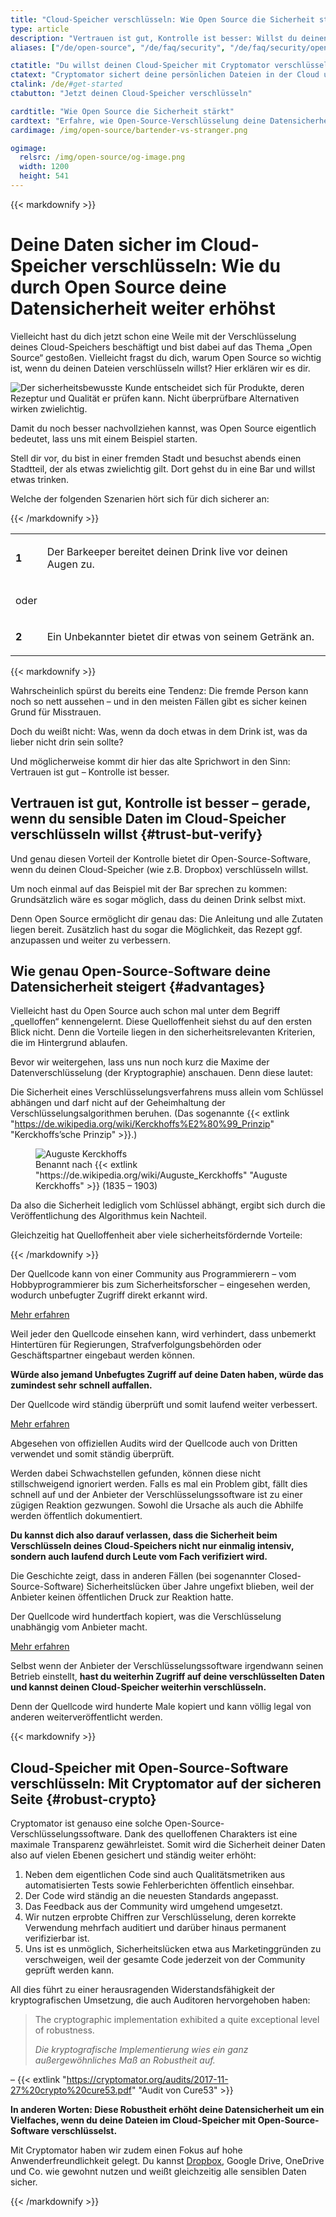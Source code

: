 ```yaml
---
title: "Cloud-Speicher verschlüsseln: Wie Open Source die Sicherheit stärkt"
type: article
description: "Vertrauen ist gut, Kontrolle ist besser: Willst du deinen Cloud-Speicher verschlüsseln, bietet dir Open-Source-Verschlüsselungssoftware noch mehr Schutz."
aliases: ["/de/open-source", "/de/faq/security", "/de/faq/security/opensource", "/de/faq/security/audits"]

ctatitle: "Du willst deinen Cloud-Speicher mit Cryptomator verschlüsseln?"
ctatext: "Cryptomator sichert deine persönlichen Dateien in der Cloud und ist ohne Account nutzbar. Cryptomator Hub verwaltet den Teamzugriff und ist ideal für Teams und Organisationen."
ctalink: /de/#get-started
ctabutton: "Jetzt deinen Cloud-Speicher verschlüsseln"

cardtitle: "Wie Open Source die Sicherheit stärkt"
cardtext: "Erfahre, wie Open-Source-Verschlüsselung deine Datensicherheit deutlich erhöht – und warum du Cloud-Anbietern nicht blind vertrauen solltest."
cardimage: /img/open-source/bartender-vs-stranger.png

ogimage:
  relsrc: /img/open-source/og-image.png
  width: 1200
  height: 541
---
```


<div class="prose prose-sm md:prose max-w-none md:max-w-none">{{< markdownify >}}

# Deine Daten sicher im Cloud-Speicher verschlüsseln: Wie du durch Open Source deine Datensicherheit weiter erhöhst

<p class="lead">Vielleicht hast du dich jetzt schon eine Weile mit der Verschlüsselung deines Cloud-Speichers beschäftigt und bist dabei auf das Thema „Open Source“ gestoßen. Vielleicht fragst du dich, warum Open Source so wichtig ist, wenn du deinen Dateien verschlüsseln willst? Hier erklären wir es dir.</p>

<img class="inline-block" src="/img/open-source/bartender-vs-stranger.png" srcset="/img/open-source/bartender-vs-stranger.png 1x, /img/open-source/bartender-vs-stranger@2x.png 2x" alt="Der sicherheitsbewusste Kunde entscheidet sich für Produkte, deren Rezeptur und Qualität er prüfen kann. Nicht überprüfbare Alternativen wirken zwielichtig." />

Damit du noch besser nachvollziehen kannst, was Open Source eigentlich bedeutet, lass uns mit einem Beispiel starten.

Stell dir vor, du bist in einer fremden Stadt und besuchst abends einen Stadtteil, der als etwas zwielichtig gilt. Dort gehst du in eine Bar und willst etwas trinken.

Welche der folgenden Szenarien hört sich für dich sicherer an:

{{< /markdownify >}}</div>

<table class="my-6">
  <tr>
    <td class="text-center">
      <div class="fa-stack shrink-0 text-xl text-secondary">
        <i class="fas fa-circle fa-stack-2x"></i>
        <strong class="fa-stack-1x fa-inverse">1</strong>
      </div>
    </td>
    <td class="pl-3">
      <p class="font-p">Der Barkeeper bereitet deinen Drink live vor deinen Augen zu.</p>
    </td>
  </tr>

  <tr>
    <td class="text-center py-6">
      <p class="font-p">oder</p>
    </td>
    <td></td>
  </tr>

  <tr>
    <td class="text-center">
      <div class="fa-stack shrink-0 text-xl text-secondary">
        <i class="fas fa-circle fa-stack-2x"></i>
        <strong class="fa-stack-1x fa-inverse">2</strong>
      </div>
    </td>
    <td class="pl-3">
      <p class="font-p">Ein Unbekannter bietet dir etwas von seinem Getränk an.</p>
    </td>
  </tr>
</table>

<div class="prose prose-sm md:prose max-w-none md:max-w-none">{{< markdownify >}}

Wahrscheinlich spürst du bereits eine Tendenz: Die fremde Person kann noch so nett aussehen – und in den meisten Fällen gibt es sicher keinen Grund für Misstrauen.

Doch du weißt nicht: Was, wenn da doch etwas in dem Drink ist, was da lieber nicht drin sein sollte?

Und möglicherweise kommt dir hier das alte Sprichwort in den Sinn: Vertrauen ist gut – Kontrolle ist besser.

## Vertrauen ist gut, Kontrolle ist besser – gerade, wenn du sensible Daten im Cloud-Speicher verschlüsseln willst {#trust-but-verify}

Und genau diesen Vorteil der Kontrolle bietet dir Open-Source-Software, wenn du deinen Cloud-Speicher (wie z.B. Dropbox) verschlüsseln willst.

Um noch einmal auf das Beispiel mit der Bar sprechen zu kommen: Grundsätzlich wäre es sogar möglich, dass du deinen Drink selbst mixt.

Denn Open Source ermöglicht dir genau das: Die Anleitung und alle Zutaten liegen bereit. Zusätzlich hast du sogar die Möglichkeit, das Rezept ggf. anzupassen und weiter zu verbessern.

## Wie genau Open-Source-Software deine Datensicherheit steigert {#advantages}

Vielleicht hast du Open Source auch schon mal unter dem Begriff „quelloffen“ kennengelernt. Diese Quelloffenheit siehst du auf den ersten Blick nicht. Denn die Vorteile liegen in den sicherheitsrelevanten Kriterien, die im Hintergrund ablaufen.

Bevor wir weitergehen, lass uns nun noch kurz die Maxime der Datenverschlüsselung (der Kryptographie) anschauen. Denn diese lautet:

Die Sicherheit eines Verschlüsselungsverfahrens muss allein vom Schlüssel abhängen und darf nicht auf der Geheimhaltung der Verschlüsselungsalgorithmen beruhen. (Das sogenannte {{< extlink "https://de.wikipedia.org/wiki/Kerckhoffs%E2%80%99_Prinzip" "Kerckhoffs’sche Prinzip" >}}.)

<figure class="text-center">
  <img class="inline-block rounded-sm" src="/img/open-source/auguste-kerckhoffs.jpg" alt="Auguste Kerckhoffs" />
  <figcaption>Benannt nach {{< extlink "https://de.wikipedia.org/wiki/Auguste_Kerckhoffs" "Auguste Kerckhoffs" >}} (1835 – 1903)</figcaption>
</figure>

Da also die Sicherheit lediglich vom Schlüssel abhängt, ergibt sich durch die Veröffentlichung des Algorithmus kein Nachteil.

Gleichzeitig hat Quelloffenheit aber viele sicherheitsfördernde Vorteile:

{{< /markdownify >}}</div>

<div class="flex my-6">
  <div class="fa-stack shrink-0 text-xl text-secondary mr-3">
    <i class="fas fa-circle fa-stack-2x"></i>
    <i class="fas fa-users fa-stack-1x fa-inverse"></i>
  </div>
  <div>
    <p class="font-p mb-4">Der Quellcode kann von einer Community aus Programmierern – vom Hobbyprogrammierer bis zum Sicherheitsforscher – eingesehen werden, wodurch unbefugter Zugriff direkt erkannt wird.</p>
    <div x-data="{ isLearnMoreOpen: false }">
      <a class="text-link" href="#" @click.prevent="isLearnMoreOpen = !isLearnMoreOpen"><i :class="{ 'fa-eye': !isLearnMoreOpen, 'fa-eye-slash': isLearnMoreOpen }" class="fas fa-fw"></i> Mehr erfahren</a>
      <div x-show="isLearnMoreOpen" x-cloak class="white-box mt-4">
        <div class="p-4">
          <p class="font-p mb-4">Weil jeder den Quellcode einsehen kann, wird verhindert, dass unbemerkt Hintertüren für Regierungen, Strafverfolgungsbehörden oder Geschäftspartner eingebaut werden können.</p>
          <p class="font-p"><strong>Würde also jemand Unbefugtes Zugriff auf deine Daten haben, würde das zumindest sehr schnell auffallen.</strong></p>
        </div>
      </div>
    </div>
  </div>
</div>

<div class="flex my-6">
  <div class="fa-stack shrink-0 text-xl text-secondary mr-3">
    <i class="fas fa-circle fa-stack-2x"></i>
    <i class="fas fa-sync fa-stack-1x fa-inverse"></i>
  </div>
  <div>
    <p class="font-p mb-4">Der Quellcode wird ständig überprüft und somit laufend weiter verbessert.</p>
    <div x-data="{ isLearnMoreOpen: false }">
      <a class="text-link" href="#" @click.prevent="isLearnMoreOpen = !isLearnMoreOpen"><i :class="{ 'fa-eye': !isLearnMoreOpen, 'fa-eye-slash': isLearnMoreOpen }" class="fas fa-fw"></i> Mehr erfahren</a>
      <div x-show="isLearnMoreOpen" x-cloak class="white-box mt-4">
        <div class="p-4">
          <p class="font-p mb-4">Abgesehen von offiziellen Audits wird der Quellcode auch von Dritten verwendet und somit ständig überprüft.</p>
          <p class="font-p mb-4">Werden dabei Schwachstellen gefunden, können diese nicht stillschweigend ignoriert werden. Falls es mal ein Problem gibt, fällt dies schnell auf und der Anbieter der Verschlüsselungssoftware ist zu einer zügigen Reaktion gezwungen. Sowohl die Ursache als auch die Abhilfe werden öffentlich dokumentiert.</p>
          <p class="font-p mb-4"><strong>Du kannst dich also darauf verlassen, dass die Sicherheit beim Verschlüsseln deines Cloud-Speichers nicht nur einmalig intensiv, sondern auch laufend durch Leute vom Fach verifiziert wird.</strong></p>
          <p class="font-p">Die Geschichte zeigt, dass in anderen Fällen (bei sogenannter Closed-Source-Software) Sicherheitslücken über Jahre ungefixt blieben, weil der Anbieter keinen öffentlichen Druck zur Reaktion hatte.</p>
        </div>
      </div>
    </div>
  </div>
</div>

<div class="flex mt-6 mb-12">
  <div class="fa-stack shrink-0 text-xl text-secondary mr-3">
    <i class="fas fa-circle fa-stack-2x"></i>
    <i class="fas fa-clouds fa-stack-1x fa-inverse"></i>
  </div>
  <div>
    <p class="font-p mb-4">Der Quellcode wird hundertfach kopiert, was die Verschlüsselung unabhängig vom Anbieter macht.</p>
    <div x-data="{ isLearnMoreOpen: false }">
      <a class="text-link" href="#" @click.prevent="isLearnMoreOpen = !isLearnMoreOpen"><i :class="{ 'fa-eye': !isLearnMoreOpen, 'fa-eye-slash': isLearnMoreOpen }" class="fas fa-fw"></i> Mehr erfahren</a>
      <div x-show="isLearnMoreOpen" x-cloak class="white-box mt-4">
        <div class="p-4">
          <p class="font-p mb-4">Selbst wenn der Anbieter der Verschlüsselungssoftware irgendwann seinen Betrieb einstellt, <strong>hast du weiterhin Zugriff auf deine verschlüsselten Daten und kannst deinen Cloud-Speicher weiterhin verschlüsseln.</strong></p>
          <p class="font-p">Denn der Quellcode wird hunderte Male kopiert und kann völlig legal von anderen weiterveröffentlicht werden.</p>
        </div>
      </div>
    </div>
  </div>
</div>

<div class="prose prose-sm md:prose max-w-none md:max-w-none">{{< markdownify >}}

## Cloud-Speicher mit Open-Source-Software verschlüsseln: Mit Cryptomator auf der sicheren Seite {#robust-crypto}

Cryptomator ist genauso eine solche Open-Source-Verschlüsselungssoftware. Dank des quelloffenen Charakters ist eine maximale Transparenz gewährleistet. Somit wird die Sicherheit deiner Daten also auf vielen Ebenen gesichert und ständig weiter erhöht:

1. Neben dem eigentlichen Code sind auch Qualitätsmetriken aus automatisierten Tests sowie Fehlerberichten öffentlich einsehbar.
2. Der Code wird ständig an die neuesten Standards angepasst.
3. Das Feedback aus der Community wird umgehend umgesetzt.
4. Wir nutzen erprobte Chiffren zur Verschlüsselung, deren korrekte Verwendung mehrfach auditiert und darüber hinaus permanent verifizierbar ist.
5. Uns ist es unmöglich, Sicherheitslücken etwa aus Marketinggründen zu verschweigen, weil der gesamte Code jederzeit von der Community geprüft werden kann.

All dies führt zu einer herausragenden Widerstandsfähigkeit der kryptografischen Umsetzung, die auch Auditoren hervorgehoben haben:

> The cryptographic implementation exhibited a quite exceptional level of robustness.
>
> _Die kryptografische Implementierung wies ein ganz außergewöhnliches Maß an Robustheit auf._

– {{< extlink "https://cryptomator.org/audits/2017-11-27%20crypto%20cure53.pdf" "Audit von Cure53" >}}

**In anderen Worten: Diese Robustheit erhöht deine Datensicherheit um ein Vielfaches, wenn du deine Dateien im Cloud-Speicher mit Open-Source-Software verschlüsselst.**

Mit Cryptomator haben wir zudem einen Fokus auf hohe Anwenderfreundlichkeit gelegt. Du kannst [Dropbox](/de/encrypt-dropbox/), Google Drive, OneDrive und Co. wie gewohnt nutzen und weißt gleichzeitig alle sensiblen Daten sicher.

{{< /markdownify >}}</div>
